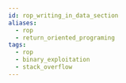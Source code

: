```yaml
---
id: rop_writing_in_data_section
aliases:
  - rop
  - return_oriented_programing
tags:
  - rop
  - binary_exploitation
  - stack_overflow
---
```


## 
  
  
